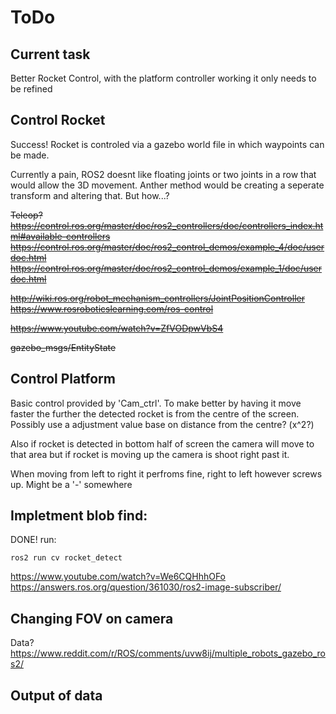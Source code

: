 # ToDo

## Current task
Better Rocket Control, with the platform controller working it only needs to be refined 

## Control Rocket
<p>Success! Rocket is controled via a gazebo world file in which waypoints can be made.</p>


~~<p>Currently a pain, ROS2 doesnt like floating joints or two joints in a row that would allow the 3D movement. Anther method would be creating a seperate transform and altering that. But how...?~~</p>
~~Teleop?~~
~~https://control.ros.org/master/doc/ros2_controllers/doc/controllers_index.html#available-controllers~~
    ~~https://control.ros.org/master/doc/ros2_control_demos/example_4/doc/userdoc.html~~
    ~~https://control.ros.org/master/doc/ros2_control_demos/example_1/doc/userdoc.html~~

~~http://wiki.ros.org/robot_mechanism_controllers/JointPositionController~~
~~https://www.rosroboticslearning.com/ros-control~~


~~https://www.youtube.com/watch?v=ZfVODpwVbS4~~


~~gazebo_msgs/EntityState~~


## Control Platform
Basic control provided by 'Cam_ctrl'. To make better by having it move faster the further the detected rocket is from the centre of the screen. Possibly use a adjustment value base on distance from the centre? (x^2?)

Also if rocket is detected in bottom half of screen the camera will move to that area but if rocket is moving up the camera is shoot right past it.

When moving from left to right it perfroms fine, right to left however screws up. Might be a '-' somewhere
## Impletment blob find: 
DONE! run:
```
ros2 run cv rocket_detect
```

https://www.youtube.com/watch?v=We6CQHhhOFo
https://answers.ros.org/question/361030/ros2-image-subscriber/

## Changing FOV on camera

Data?
https://www.reddit.com/r/ROS/comments/uvw8ij/multiple_robots_gazebo_ros2/

## Output of data
